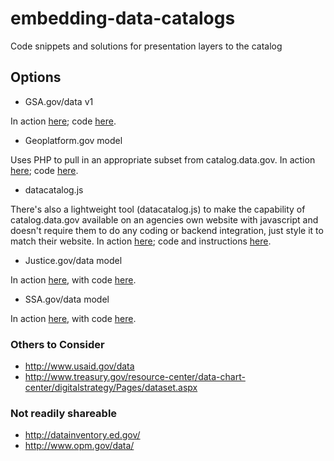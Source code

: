 embedding-data-catalogs
=======================

Code snippets and solutions for presentation layers to the catalog

## Options

* GSA.gov/data v1
 
In action [here](http://gsa.gov/portal/content/181595); code [here](https://github.com/GSA/embedding-data-catalogs/tree/master/javascript/GSA.gov).  

* Geoplatform.gov model  

Uses PHP to pull in an appropriate subset from catalog.data.gov.  In action [here](http://www.geoplatform.gov/node/201/%26fq%3Dmetadata_type%3A%22geospatial%22%2BAND%2B); code [here](https://github.com/GSA/embedding-data-catalogs/tree/master/php/geoplatform).  

* datacatalog.js  

There's also a lightweight tool (datacatalog.js) to make the capability of catalog.data.gov available on an agencies own website with javascript and doesn't require them to do any coding or backend integration, just style it to match their website. In action [here](http://dropbox.ashlock.us/sandbox/datacatalog.js/); code and instructions [here](https://github.com/GSA/embedding-data-catalogs/blob/master/javascript/datacatalog.js/README.md).

* Justice.gov/data model

In action [here](http://www.justice.gov/data/inventory.php), with code [here](https://github.com/GSA/embedding-data-catalogs/blob/master/php/justice.php).  


* SSA.gov/data model

In action [here](http://ssa.gov/data/), with code [here](https://github.com/GSA/embedding-data-catalogs/tree/master/javascript/SSA.gov).


### Others to Consider
* http://www.usaid.gov/data
* http://www.treasury.gov/resource-center/data-chart-center/digitalstrategy/Pages/dataset.aspx

### Not readily shareable
* http://datainventory.ed.gov/
* http://www.opm.gov/data/














